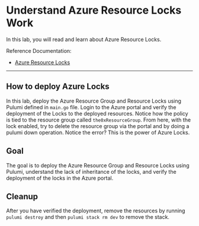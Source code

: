 # Understand Azure Resource Locks Work
In this lab, you will read and learn about Azure Resource Locks.

Reference Documentation:

- [Azure Resource Locks](https://docs.microsoft.com/en-us/azure/azure-resource-manager/management/lock-resources)
---

## How to deploy Azure Locks
In this lab, deploy the Azure Resource Group and Resource Locks using Pulumi defined in `main.go` file. Login to the Azure portal and verify the deployment of the Locks to the deployed resources. Notice how the policy is tied to the resource group called `the0xResourceGroup`. From here, with the lock enabled, try to delete the resource group via the portal and by doing a pulumi down operation. Notice the error? This is the power of Azure Locks.

## Goal
The goal is to deploy the Azure Resource Group and Resource Locks using Pulumi, understand the lack of inheritance of the locks, and verify the deployment of the locks in the Azure portal.

## Cleanup
After you have verified the deployment, remove the resources by running `pulumi destroy` and then `pulumi stack rm dev` to remove the stack.
